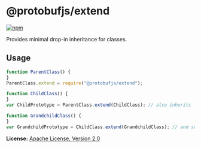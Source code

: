 @protobufjs/extend
==================
[![npm](https://img.shields.io/npm/v/@protobufjs/extend.svg)](https://www.npmjs.com/package/@protobufjs/extend)

Provides minimal drop-in inheritance for classes.

Usage
-----

```js
function ParentClass() {
}
ParentClass.extend = require("@protobufjs/extend");
```

```js
function ChildClass() {
}
var ChildPrototype = ParentClass.extend(ChildClass); // also inherits .extend itself
```

```js
function GrandchildClass() {
}
var GrandchildPrototype = ChildClass.extend(GrandchildClass); // and so it goes forever
```

**License:** [Apache License, Version 2.0](http://www.apache.org/licenses/LICENSE-2.0.html)
